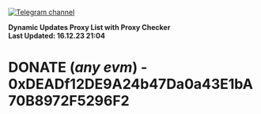 [![Telegram channel](https://img.shields.io/endpoint?url=https://runkit.io/damiankrawczyk/telegram-badge/branches/master?url=https://t.me/n4z4v0d)](https://t.me/n4z4v0d) 

**Dynamic Updates Proxy List with Proxy Checker**  
**Last Updated: 16.12.23 21:04**

# DONATE (_any evm_) - 0xDEADf12DE9A24b47Da0a43E1bA70B8972F5296F2
